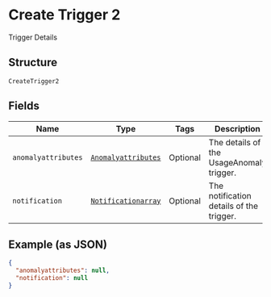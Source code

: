 
# Create Trigger 2

Trigger Details

## Structure

`CreateTrigger2`

## Fields

| Name | Type | Tags | Description |
|  --- | --- | --- | --- |
| `anomalyattributes` | [`Anomalyattributes`](../../doc/models/anomalyattributes.md) | Optional | The details of the UsageAnomaly trigger. |
| `notification` | [`Notificationarray`](../../doc/models/notificationarray.md) | Optional | The notification details of the trigger. |

## Example (as JSON)

```json
{
  "anomalyattributes": null,
  "notification": null
}
```

